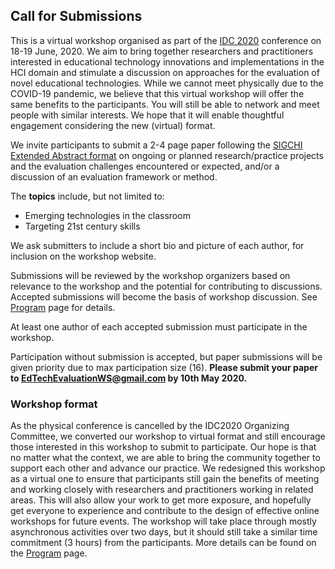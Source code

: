 ## Call for Submissions
This is a virtual workshop organised as part of the [IDC 2020](https://idc.acm.org/2020/) conference on 18-19 June, 2020. We aim to bring together researchers and practitioners interested in educational technology innovations and implementations in the HCI domain and stimulate a discussion on approaches for the evaluation of novel educational technologies. While we cannot meet physically due to the COVID-19 pandemic, we believe that this virtual workshop will offer the same benefits to the participants. You will still be able to network and meet people with similar interests. We hope that it will enable thoughtful engagement considering the new (virtual) format. 

We invite participants to submit a 2-4 page paper following the [SIGCHI Extended Abstract format](https://idc.acm.org/2020/chi-proceedings-format/) on ongoing or planned research/practice projects and the evaluation challenges encountered or expected, and/or a discussion of an evaluation framework or method.

The **topics** include, but not limited to: 

-	Emerging technologies in the classroom
-	Targeting 21st century skills

We ask submitters to include a short bio and picture of each author, for inclusion on the workshop website.

Submissions will be reviewed by the workshop organizers based on relevance to the workshop and the potential for contributing to discussions. Accepted submissions will become the basis of workshop discussion. See [Program](https://sabaci.github.io/EdTechEvalWS/program.html) page for details.

At least one author of each accepted submission must participate in the workshop.

Participation without submission is accepted, but paper submissions will be given priority due to max participation size (16). **Please submit your paper to [EdTechEvaluationWS@gmail.com](mailto:edtechevaluationws@gmail.com) by 10th May 2020.**

### Workshop format
As the physical conference is cancelled by the IDC2020 Organizing Committee, we converted our workshop to virtual format and still encourage those interested in this workshop to submit to participate. Our hope is that no matter what the context, we are able to bring the community together to support each other and advance our practice. We redesigned this workshop as a virtual one to ensure that participants still gain the benefits of meeting and working closely with researchers and practitioners working in related areas. This will also allow your work to get more exposure, and hopefully get everyone to experience and contribute to the design of effective online workshops for future events. The workshop will take place through mostly asynchronous activities over two days, but it should still take a similar time commitment (3 hours) from the participants. More details can be found on the [Program](https://sabaci.github.io/EdTechEvalWS/program.html) page.


